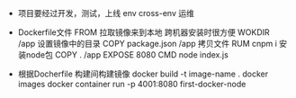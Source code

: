 - 项目要经过开发，测试，上线
  env cross-env
  运维

- Dockerfile文件
  FROM 拉取镜像来到本地 跨机器安装时很方便
  WOKDIR /app 设置镜像中的目录
  COPY package.json /app 拷贝文件
  RUM cnpm i 安装node包
  COPY . /app
  EXPOSE 8080
  CMD node index.js
- 根据Docherfile 构建间构建镜像 
  docker build -t image-name .
  docker images
  docker container run -p 4001:8080 first-docker-node